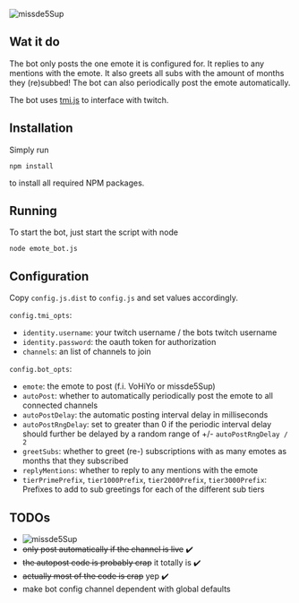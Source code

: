 ![missde5Sup][missde5Sup3]


## Wat it do

The bot only posts the one emote it is configured for.
It replies to any mentions with the emote. It also greets all subs with the amount of months they (re)subbed!
The bot can also periodically post the emote automatically.

The bot uses [tmi.js][tmijs] to interface with twitch.


## Installation

Simply run
```shell
npm install
```
to install all required NPM packages.


## Running

To start the bot, just start the script with node
```shell
node emote_bot.js
```


## Configuration

Copy `config.js.dist` to `config.js` and set values accordingly.

`config.tmi_opts`:

* `identity.username`: your twitch username / the bots twitch username
* `identity.password`: the oauth token for authorization
* `channels`: an list of channels to join


`config.bot_opts`:

* `emote`: the emote to post (f.i. VoHiYo or missde5Sup)
* `autoPost`: whether to automatically periodically post the emote to all connected channels
* `autoPostDelay`: the automatic posting interval delay in milliseconds
* `autoPostRngDelay`: set to greater than 0 if the periodic interval delay should further be delayed by a random range of +/- `autoPostRngDelay / 2`
* `greetSubs`: whether to greet (re-) subscriptions with as many emotes as months that they subscribed
* `replyMentions`: whether to reply to any mentions with the emote
* `tierPrimePrefix`, `tier1000Prefix`, `tier2000Prefix`, `tier3000Prefix`: Prefixes to add to sub greetings for each of the different sub tiers


## TODOs

* ![missde5Sup][missde5sup1]
* ~~only post automatically if the channel is live~~ ✔️
* ~~the autopost code is probably crap~~ it totally is ✔️
* ~~actually most of the code is crap~~ yep ✔️
* make bot config channel dependent with global defaults


[missde5sup3]: https://static-cdn.jtvnw.net/emoticons/v1/1750968/3.0 "Check out MissDeerFace on Twitch.tv!"
[missde5sup1]: https://static-cdn.jtvnw.net/emoticons/v1/1750968/1.0 "Check out MissDeerFace on Twitch.tv!"
[tmijs]: https://docs.tmijs.org/
